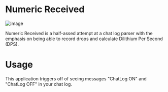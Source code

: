# Numeric Received

![image](https://github.com/Kraust/NumericReceived/assets/6548135/049c3074-3ae5-4da0-a5f4-38fa2268c395)

Numeric Received is a half-assed attempt at a chat log parser with the emphasis
on being able to record drops and calculate Dilithium Per Second (DPS).

# Usage

This application triggers off of seeing messages "ChatLog ON" and "ChatLog OFF" in your chat log.
